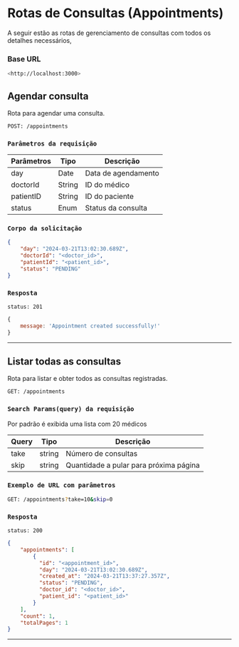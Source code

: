 # Rotas de Consultas (Appointments)

A seguir estão as rotas de gerenciamento de consultas com todos os detalhes necessários,

  
### Base URL

```bash
<http://localhost:3000>
```

  
  
## Agendar consulta

Rota para agendar uma consulta.

```bash
POST: /appointments
```

  
### `Parâmetros da requisição`

| Parâmetros | Tipo   | Descrição           |
| ---------- | ------ | ------------------- |
| day        | Date   | Data de agendamento |
| doctorId   | String | ID do médico        |
| patientID  | String | ID do paciente      |
| status     | Enum   | Status da consulta  |


### `Corpo da solicitação`


```json
{
	"day": "2024-03-21T13:02:30.689Z",
	"doctorId": "<doctor_id>",
	"patientId": "<patient_id>",
	"status": "PENDING"
}
```

  

### `Resposta`

```http
status: 201
```

  
```js
{
	message: 'Appointment created successfully!'
}
```

  
---

 ## Listar todas as consultas


Rota para listar e obter todos as consultas registradas.

```bash
GET: /appointments
```

  
### `Search Params(query) da requisição`

  
Por padrão é exibida uma lista com 20 médicos

| Query | Tipo | Descrição |
| --------- | ------ | ----------------- |
| take | string | Número de consultas |
| skip | string | Quantidade a pular para próxima página |

  
### `Exemplo de URL com parâmetros`
  
```bash
GET: /appointments?take=10&skip=0
```

  
### `Resposta`

```http
status: 200
```


```json
{
	"appointments": [
		{
	      "id": "<appointment_id>",
	      "day": "2024-03-21T13:02:30.689Z",
	      "created_at": "2024-03-21T13:37:27.357Z",
	      "status": "PENDING",
	      "doctor_id": "<doctor_id>",
	      "patient_id": "<patient_id>"
	    }
	],
	"count": 1,
	"totalPages": 1
}
```

---
